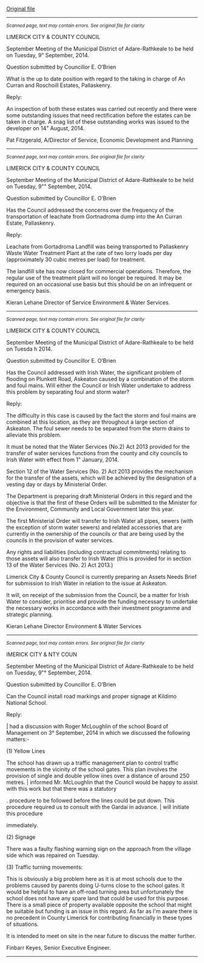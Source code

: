 [Original file](https://www.limerick.ie/sites/default/files/media/documents/2017-07/4%20reply_to_question_-_municipal_district_of_adare-rathkeale_-_9th_september_2014.pdf)

---
*<small>Scanned page, text may contain errors. See original file for clarity</small>*  

LIMERICK CITY & COUNTY COUNCIL

September Meeting of the Municipal District of Adare-Rathkeale to be held on
Tuesday, 9” September, 2014.

Question submitted by Councillor E. O’Brien

What is the up to date position with regard to the taking in charge of An Curran and
Roschoill Estates, Pallaskenry.

Reply:

An inspection of both these estates was carried out recently and there were some
outstanding issues that need rectification before the estates can be taken in charge.
A snag list of these outstanding works was issued to the developer on 14” August,
2014.

Pat Fitzgerald,
A/Director of Service,
Economic Development and Planning


---
*<small>Scanned page, text may contain errors. See original file for clarity</small>*  

LIMERICK CITY & COUNTY COUNCIL

September Meeting of the Municipal District of Adare-Rathkeale to be held on
Tuesday, 9"" September, 2014.

Question submitted by Councillor E. O’Brien

Has the Council addressed the concerns over the frequency of the transportation of
leachate from Gortnadroma dump into the An Curran Estate, Pallaskenry.

Reply:

Leachate from Gortadroma Landfill was being transported to Pallaskenry Waste
Water Treatment Plant at the rate of two lorry loads per day (approximately 30 cubic
metres per load) for treatment.

The landfill site has now closed for commercial operations. Therefore, the regular
use of the treatment plant will no longer be required. It may be required on an
occasional use basis but this should be on an infrequent or emergency basis.

Kieran Lehane
Director of Service
Environment & Water Services.


---
*<small>Scanned page, text may contain errors. See original file for clarity</small>*  

LIMERICK CITY & COUNTY COUNCIL

September Meeting of the Municipal District of Adare-Rathkeale to be held
on Tuesda h 2014.

Question submitted by Councillor E. O’Brien

Has the Council addressed with Irish Water, the significant problem of flooding on
Plunkett Road, Askeaton caused by a combination of the storm and foul mains. Will
either the Council or Irish Water undertake to address this problem by separating foul
and storm water?

Reply:

The difficulty in this case is caused by the fact the storm and foul mains are
combined at this location, as they are throughout a large section of Askeaton. The
foul sewer needs to be separated from the storm drains to alleviate this problem.

It must be noted that the Water Services (No.2) Act 2013 provided for the transfer of
water services functions from the county and city councils to Irish Water with effect
from 1" January, 2014.

Section 12 of the Water Services (No. 2) Act 2013 provides the mechanism for the
transfer of the assets, which will be achieved by the designation of a vesting day or
days by Ministerial Order.

The Department is preparing draft Ministerial Orders in this regard and the objective
is that the first of these Orders will be submitted to the Minister for the Environment,
Community and Local Government later this year.

The first Ministerial Order will transfer to Irish Water all pipes, sewers (with the
exception of storm water sewers) and related accessories that are currently in the
ownership of the councils or that are being used by the councils in the provision of
water services.

Any rights and liabilities (including contractual commitments) relating to those assets
will also transfer to Irish Water (this is provided for in section 13 of the Water
Services (No. 2) Act 2013.)

Limerick City & County Council is currently preparing an Assets Needs Brief for
submission to Irish Water in relation to the issue at Askeaton.

It will, on receipt of the submission from the Council, be a matter for Irish Water to
consider, prioritise and provide the funding necessary to undertake the necessary
works in accordance with their investment programme and strategic planning.

Kieran Lehane
Director
Environment & Water Services



---
*<small>Scanned page, text may contain errors. See original file for clarity</small>*  

IMERICK CITY & NTY COUN

September Meeting of the Municipal District of Adare-Rathkeale to be held on
Tuesday, 9"° September, 2014.

Question submitted by Councillor E. O’Brien

Can the Council install road markings and proper signage at Kildimo National
School.

Reply:

| had a discussion with Roger McLoughlin of the school Board of Management on 3°
September, 2014 in which we discussed the following matters:-

(1) Yellow Lines

The school has drawn up a traffic management plan to control traffic movements in
the vicinity of the school gates. This plan involves the provision of single and double
yellow iines over a distance of around 250 metres. | informed Mr. McLoughlin that
the Council would be happy to assist with this work but that there was a statutory

. procedure to be followed before the lines could be put down. This procedure
required us to consult with the Gardai in advance. | will initiate this procedure

immediately.

(2) Signage

There was a faulty flashing warning sign on the approach from the village side which
was repaired on Tuesday.

(3) Traffic turning movements:

This is obviously a big problem here as it is at most schools due to the problems
caused by parents doing U-turns close to the school gates. It would be helpful to
have an off-road turning area but unfortunately the school does not have any spare
land that could be used for this purpose. There is a small piece of property available
opposite the school that might be suitable but funding is an issue in this regard. As
far as I'm aware there is no precedent in County Limerick for contributing financially
in these types of situations.

It is intended to meet on site in the near future to discuss the matter further.

Finbarr Keyes,
Senior Executive Engineer.


---
